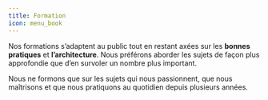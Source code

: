 ```yaml
---
title: Formation
icon: menu_book
---
```


Nos formations s’adaptent au public tout en restant axées sur les **bonnes pratiques** et **l’architecture**.
Nous préférons aborder les sujets de façon plus approfondie que d’en survoler un nombre plus important.

Nous ne formons que sur les sujets qui nous passionnent, que nous maîtrisons et que nous pratiquons au quotidien depuis plusieurs années.

